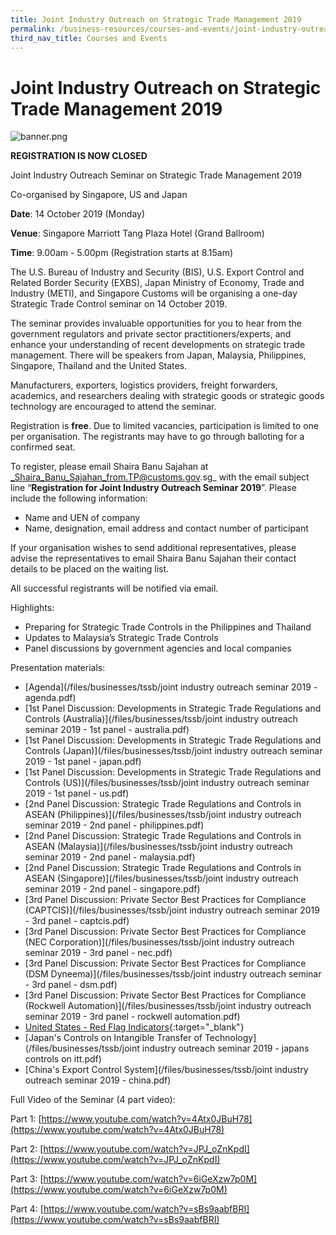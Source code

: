 ```yaml
---
title: Joint Industry Outreach on Strategic Trade Management 2019
permalink: /business-resources/courses-and-events/joint-industry-outreach-on-strategic-trade-management-2019/
third_nav_title: Courses and Events
---
```


# Joint Industry Outreach on Strategic Trade Management 2019

![banner.png](/images/banner.png)

**REGISTRATION IS NOW CLOSED**

Joint Industry Outreach Seminar on Strategic Trade Management 2019

Co-organised by Singapore, US and Japan

**Date**: 14 October 2019 (Monday)

**Venue**: Singapore Marriott Tang Plaza Hotel (Grand Ballroom)

**Time**: 9.00am - 5.00pm (Registration starts at 8.15am)

The U.S. Bureau of Industry and Security (BIS), U.S. Export Control and Related Border Security (EXBS), Japan Ministry of Economy, Trade and Industry (METI), and Singapore Customs will be organising a one-day Strategic Trade Control seminar on 14 October 2019.

The seminar provides invaluable opportunities for you to hear from the government regulators and private sector practitioners/experts, and enhance your understanding of recent developments on strategic trade management. There will be speakers from Japan, Malaysia, Philippines, Singapore, Thailand and the United States.

Manufacturers, exporters, logistics providers, freight forwarders, academics, and researchers dealing with strategic goods or strategic goods technology are encouraged to attend the seminar.

Registration is  **free**. Due to limited vacancies, participation is limited to  one  per organisation. The registrants may have to go through balloting for a confirmed seat.

To register, please email Shaira Banu Sajahan at  _Shaira_Banu_Sajahan_from.TP@customs.gov.sg_  with the email subject line “**Registration for Joint Industry Outreach Seminar 2019**”. Please include the following information:

-   Name and UEN of company
-   Name, designation, email address and contact number of participant

If your organisation wishes to send additional representatives, please advise the representatives to email Shaira Banu Sajahan their contact details to be placed on the waiting list.

All successful registrants will be notified via email.

Highlights:

-   Preparing for Strategic Trade Controls in the Philippines and Thailand
-   Updates to Malaysia’s Strategic Trade Controls
-   Panel discussions by government agencies and local companies

Presentation materials:

-   [Agenda](/files/businesses/tssb/joint industry outreach seminar 2019 - agenda.pdf)
-   [1st Panel Discussion: Developments in Strategic Trade Regulations and Controls (Australia)](/files/businesses/tssb/joint industry outreach seminar 2019 - 1st panel - australia.pdf)
-   [1st Panel Discussion: Developments in Strategic Trade Regulations and Controls (Japan)](/files/businesses/tssb/joint industry outreach seminar 2019 - 1st panel - japan.pdf)
-   [1st Panel Discussion: Developments in Strategic Trade Regulations and Controls (US)](/files/businesses/tssb/joint industry outreach seminar 2019 - 1st panel - us.pdf)
-   [2nd Panel Discussion: Strategic Trade Regulations and Controls in ASEAN (Philippines)](/files/businesses/tssb/joint industry outreach seminar 2019 - 2nd panel - philippines.pdf)
-   [2nd Panel Discussion: Strategic Trade Regulations and Controls in ASEAN (Malaysia)](/files/businesses/tssb/joint industry outreach seminar 2019 - 2nd panel - malaysia.pdf)
-   [2nd Panel Discussion: Strategic Trade Regulations and Controls in ASEAN (Singapore)](/files/businesses/tssb/joint industry outreach seminar 2019 - 2nd panel - singapore.pdf)
-   [3rd Panel Discussion: Private Sector Best Practices for Compliance (CAPTCIS)](/files/businesses/tssb/joint industry outreach seminar 2019 - 3rd panel - captcis.pdf)
-   [3rd Panel Discussion: Private Sector Best Practices for Compliance (NEC Corporation)](/files/businesses/tssb/joint industry outreach seminar 2019 - 3rd panel - nec.pdf)
-   [3rd Panel Discussion: Private Sector Best Practices for Compliance (DSM Dyneema)](/files/businesses/tssb/joint industry outreach seminar - 3rd panel - dsm.pdf)
-   [3rd Panel Discussion: Private Sector Best Practices for Compliance (Rockwell Automation)](/files/businesses/tssb/joint industry outreach seminar 2019 - 3rd panel - rockwell automation.pdf)
-   [United States - Red Flag Indicators](https://www.bis.doc.gov/index.php/all-articles/23-compliance-a-training/51-red-flag-indicators){:target="_blank"}
-   [Japan's Controls on Intangible Transfer of Technology](/files/businesses/tssb/joint industry outreach seminar 2019 - japans controls on itt.pdf)
-   [China's Export Control System](/files/businesses/tssb/joint industry outreach seminar 2019 - china.pdf)

Full Video of the Seminar (4 part video):

Part 1: [https://www.youtube.com/watch?v=4Atx0JBuH78](https://www.youtube.com/watch?v=4Atx0JBuH78)

Part 2: [https://www.youtube.com/watch?v=JPJ_oZnKpdI](https://www.youtube.com/watch?v=JPJ_oZnKpdI)

Part 3: [https://www.youtube.com/watch?v=6iGeXzw7p0M](https://www.youtube.com/watch?v=6iGeXzw7p0M)

Part 4: [https://www.youtube.com/watch?v=sBs9aabfBRI](https://www.youtube.com/watch?v=sBs9aabfBRI)
